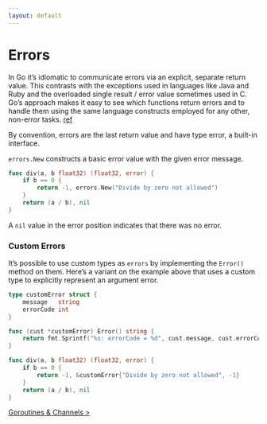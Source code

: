 ```yaml
---
layout: default
---
```


# Errors

In Go it’s idiomatic to communicate errors via an explicit, separate return value. This contrasts with the exceptions used in languages like Java and Ruby and the overloaded single result / error value sometimes used in C. Go’s approach makes it easy to see which functions return errors and to handle them using the same language constructs employed for any other, non-error tasks. [ref](https://gobyexample.com/errors)

By convention, errors are the last return value and have type error, a built-in interface.

`errors.New` constructs a basic error value with the given error message.

```go
func div(a, b float32) (float32, error) {
	if b == 0 {
		return -1, errors.New("Divide by zero not allowed")
	}
	return (a / b), nil
}
```

A `nil` value in the error position indicates that there was no error.

### Custom Errors

It’s possible to use custom types as `errors` by implementing the `Error()` method on them. Here’s a variant on the example above that uses a custom type to explicitly represent an argument error.

```go
type customError struct {
	message   string
	errorCode int
}

func (cust *customError) Error() string {
	return fmt.Sprintf("%s: errorCode = %d", cust.message, cust.errorCode)
}

func div(a, b float32) (float32, error) {
	if b == 0 {
		return -1, &customError{"Divide by zero not allowed", -1}
	}
	return (a / b), nil
}
```

[Goroutines & Channels >](./goroutineschannels.html)